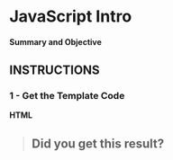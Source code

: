 # JavaScript Intro

#### Summary and Objective


## INSTRUCTIONS

### 1 - Get the Template Code

**HTML**

> ## <i class="fas fa-check-circle"></i> Did you get this result?
